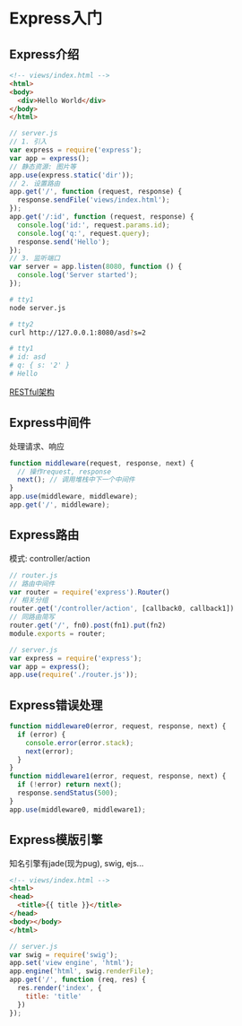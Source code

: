 # Express入门

## Express介绍

```html
<!-- views/index.html -->
<html>
<body>
  <div>Hello World</div>
</body>
</html>
```

```js
// server.js
// 1. 引入
var express = require('express');
var app = express();
// 静态资源: 图片等
app.use(express.static('dir'));
// 2. 设置路由
app.get('/', function (request, response) {
  response.sendFile('views/index.html');
});
app.get('/:id', function (request, response) {
  console.log('id:', request.params.id);
  console.log('q:', request.query);
  response.send('Hello');
});
// 3. 监听端口
var server = app.listen(8080, function () {
  console.log('Server started');
});
```

```bash
# tty1
node server.js

# tty2
curl http://127.0.0.1:8080/asd?s=2

# tty1
# id: asd
# q: { s: '2' }
# Hello
```

[RESTful架构](https://www.runoob.com/w3cnote/restful-architecture.html)

## Express中间件

处理请求、响应

```js
function middleware(request, response, next) {
  // 操作request, response
  next(); // 调用堆栈中下一个中间件
}
app.use(middleware, middleware);
app.get('/', middleware);
```

## Express路由

模式: controller/action

```js
// router.js
// 路由中间件
var router = require('express').Router()
// 相关分组
router.get('/controller/action', [callback0, callback1])
// 同路由简写
router.get('/', fn0).post(fn1).put(fn2)
module.exports = router;

// server.js
var express = require('express');
var app = express();
app.use(require('./router.js'));
```

## Express错误处理

```js
function middleware0(error, request, response, next) {
  if (error) {
    console.error(error.stack);
    next(error);
  }
}
function middleware1(error, request, response, next) {
  if (!error) return next();
  response.sendStatus(500);
}
app.use(middleware0, middleware1);
```

## Express模版引擎

知名引擎有jade(现为pug), swig, ejs...

```html
<!-- views/index.html -->
<html>
<head>
  <title>{{ title }}</title>
</head>
<body></body>
</html>
```

```js
// server.js
var swig = require('swig');
app.set('view engine', 'html');
app.engine('html', swig.renderFile);
app.get('/', function (req, res) {
  res.render('index', {
    title: 'title'
  })
});
```